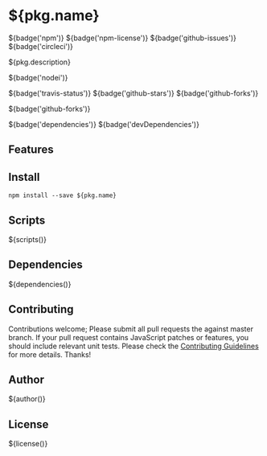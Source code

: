 # ${pkg.name}

${badge('npm')} ${badge('npm-license')} ${badge('github-issues')}  ${badge('circleci')}

${pkg.description}

${badge('nodei')}

${badge('travis-status')}
${badge('github-stars')}
${badge('github-forks')}

${badge('github-forks')}

${badge('dependencies')}
${badge('devDependencies')}

## Features


## Install

`npm install --save ${pkg.name}`


## Scripts

${scripts()}

## Dependencies

${dependencies()}

## Contributing

Contributions welcome; Please submit all pull requests the against master branch. If your pull request contains JavaScript patches or features, you should include relevant unit tests. Please check the [Contributing Guidelines](contributng.md) for more details. Thanks!

## Author

${author()}

## License

${license()}
